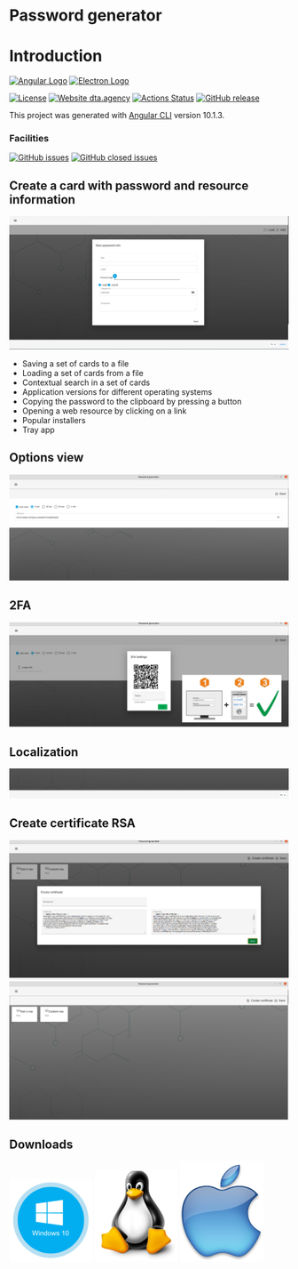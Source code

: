 # Password generator

# Introduction
[![Angular Logo](https://www.vectorlogo.zone/logos/angular/angular-icon.svg)](https://angular.io/)
[![Electron Logo](https://www.vectorlogo.zone/logos/electronjs/electronjs-icon.svg)](https://electronjs.org/)

[![License](http://img.shields.io/badge/Licence-MIT-brightgreen.svg)](LICENSE) [![Website dta.agency](https://img.shields.io/website-up-down-green-red/http/shields.io.svg)](https://dta.agency)
[![Actions Status](https://github.com/digital-technology-agency/password-generator/workflows/Build/badge.svg)](https://github.com/digital-technology-agency/password-generator/actions)
[![GitHub release](https://img.shields.io/github/v/release/digital-technology-agency/password-generator)](https://github.com/digital-technology-agency/password-generator/releases/latest)

This project was generated with [Angular CLI](https://github.com/angular/angular-cli) version 10.1.3.

### Facilities
[![GitHub issues](https://img.shields.io/github/issues/digital-technology-agency/password-generator?color=0A0ECD)](https://github.com/digital-technology-agency/password-generator/issues?q=is%3Aopen+is%3Aissue)
[![GitHub closed issues](https://img.shields.io/github/issues-closed/digital-technology-agency/password-generator?style=flat)](https://github.com/digital-technology-agency/password-generator/issues?q=is%3Aissue+is%3Aclosed)

## Create a card with password and resource information
![Card information](./pic/create-card-information.png)

* Saving a set of cards to a file
* Loading a set of cards from a file
* Contextual search in a set of cards
* Application versions for different operating systems
* Copying the password to the clipboard by pressing a button
* Opening a web resource by clicking on a link
* Popular installers
* Tray app
## Options view 
![Settings view](./pic/setting-view.png)

## 2FA 
![2FA example](./pic/2fa.png)

## Localization
![Localization](./pic/localization.png)

## Create certificate RSA
![Create certificate](./pic/create-certificate.png)
![RSA list](./pic/rsa-list.png)


## Downloads
[![Windows app](./pic/win-dwnl.png)](https://github.com/digital-technology-agency/password-generator/releases/download/1.0.13/password-generator-installer-1.0.13.exe)
[![Linux app](./pic/linux-dwnl.png)](https://github.com/digital-technology-agency/password-generator/releases/download/1.0.13/password-generator-1.0.13.AppImage)
[![Mac app](./pic/mac-dwnl.png)](https://github.com/digital-technology-agency/password-generator/releases/download/1.0.13/password-generator-1.0.13-mac.tar.gz)
